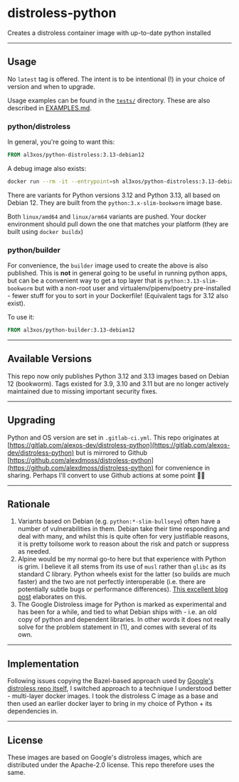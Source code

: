 # distroless-python

Creates a distroless container image with up-to-date python installed

---

## Usage

No `latest` tag is offered. The intent is to be intentional (!) in your choice of version and when to upgrade.

Usage examples can be found in the [`tests/`](tests/) directory. These are also described in [EXAMPLES.md](EXAMPLES.md).

### python/distroless

In general, you're going to want this:

```dockerfile
FROM al3xos/python-distroless:3.13-debian12
```

A debug image also exists:

```sh
docker run --rm -it --entrypoint=sh al3xos/python-distroless:3.13-debian12-debug
```

There are variants for Python versions 3.12 and Python 3.13, all based on Debian 12. They are built from the `python:3.x-slim-bookworm` image base.

Both `linux/amd64` and `linux/arm64` variants are pushed. Your docker environment should pull down the one that matches your platform (they are built using `docker buildx`)

### python/builder

For convenience, the `builder` image used to create the above is also published. This is **not** in general going to be useful in running python apps, but can be a convenient way to get a top layer that is `python:3.13-slim-bookworm` but with a non-root user and virtualenv/pipenv/poetry pre-installed - fewer stuff for you to sort in your Dockerfile! (Equivalent tags for 3.12 also exist).

To use it:

```dockerfile
FROM al3xos/python-builder:3.13-debian12
```

---

## Available Versions

This repo now only publishes Python 3.12 and 3.13 images based on Debian 12 (bookworm). Tags existed for 3.9, 3.10 and 3.11 but are no longer actively maintained due to missing important security fixes.

---

## Upgrading

Python and OS version are set in `.gitlab-ci.yml`. This repo originates at [https://gitlab.com/alexos-dev/distroless-python](https://gitlab.com/alexos-dev/distroless-python) but is mirrored to Github [https://github.com/alexdmoss/distroless-python](https://github.com/alexdmoss/distroless-python) for convenience in sharing. Perhaps I'll convert to use Github actions at some point 🤷‍♂️

---

## Rationale

1. Variants based on Debian (e.g. `python:*-slim-bullseye`) often have a number of vulnerabilities in them. Debian take their time responding and deal with many, and whilst this is quite often for very justifiable reasons, it is pretty toilsome work to reason about the risk and patch or suppress as needed.
2. Alpine would be my normal go-to here but that experience with Python is grim. I believe it all stems from its use of `musl` rather than `glibc` as its standard C library. Python wheels exist for the latter (so builds are much faster) and the two are not perfectly interoperable (i.e. there are potentially subtle bugs or performance differences). [This excellent blog post](https://pythonspeed.com/articles/alpine-docker-python/) elaborates on this.
3. The Google Distroless image for Python is marked as experimental and has been for a while, and tied to what Debian ships with - i.e. an old copy of python and dependent libraries. In other words it does not really solve for the problem statement in (1), and comes with several of its own.

---

## Implementation

Following issues copying the Bazel-based approach used by [Google's distroless repo itself](https://github.com/GoogleContainerTools/distroless), I switched approach to a technique I understood better - multi-layer docker images. I took the distroless C image as a base and then used an earlier docker layer to bring in my choice of Python + its dependencies in.

---

## License

These images are based on Google's distroless images, which are distributed under the Apache-2.0 license. This repo therefore uses the same.
